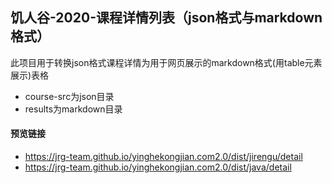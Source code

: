 ## 饥人谷-2020-课程详情列表（json格式与markdown格式）

此项目用于转换json格式课程详情为用于网页展示的markdown格式(用table元素展示)表格

- course-src为json目录
- results为markdown目录

#### 预览链接

- https://jrg-team.github.io/yinghekongjian.com2.0/dist/jirengu/detail
- https://jrg-team.github.io/yinghekongjian.com2.0/dist/java/detail
